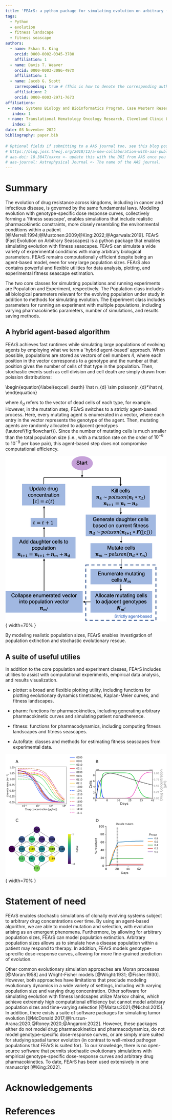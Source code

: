 ```yaml
---
title: 'FEArS: a python package for simulating evolution on arbitrary fitness seascapes'
tags:
  - Python
  - evolution
  - fitness landscape
  - fitness seascape
authors:
  - name: Eshan S. King
    orcid: 0000-0002-0345-3780
    affiliation: 1
  - name: Davis T. Weaver
    orcid: 0000-0003-3086-497X
    affiliation: 1
  - name: Jacob G. Scott
    corresponding: true # (This is how to denote the corresponding author)
    affiliation: 2
    orcid: 0000-0003-2971-7673
affiliations:
 - name: Systems Biology and Bioinformatics Program, Case Western Reserve University School of Medicine, USA
   index: 1
 - name: Translational Hematology Oncology Research, Cleveland Clinic Lerner Research Institute, USA
   index: 2
date: 03 November 2022
bibliography: paper.bib

# Optional fields if submitting to a AAS journal too, see this blog post:
# https://blog.joss.theoj.org/2018/12/a-new-collaboration-with-aas-publishing
# aas-doi: 10.3847/xxxxx <- update this with the DOI from AAS once you know it.
# aas-journal: Astrophysical Journal <- The name of the AAS journal.
---
```


# Summary

The evolution of drug resistance across kingdoms, including in cancer and 
infectious disease, is governed by the same fundamental laws. Modeling 
evolution with genotype-specific dose response curves, collectively forming a
'fitness seascape', enables simulations that include realistic pharmacokinetic 
constraints, more closely resembling the environmental conditions within a 
patient [@Merrell:1994;@Mustonen:2009;@King:2022;@Agarwala:2019]. FEArS (Fast Evolution on Arbitrary Seascapes) is a python package
that enables simulating evolution with fitness seascapes. FEArS can simulate a 
wide variety of experimental conditions with many arbitrary biological 
parameters. FEArS remains computationally efficient despite being an 
agent-based model, even for very large population sizes. FEArS also contains 
powerful and flexible utilities for data analysis, plotting, and experimental
fitness seascape estimation. 

The two core classes for simulating populations and running experiments are 
Population and Experiment, respectively. The Population class includes all
biological parameters relevant for the evolving population under study in 
addition to methods for simulating evolution. The Experiment class includes
parameters for running an experiment with multiple populations, including 
varying pharmacokinetic parameters, number of simulations, and results saving
methods.

## A hybrid agent-based algorithm

FEArS achieves fast runtimes while simulating large populations of evolving
agents by employing what we term a 'hybrid agent-based' approach. When 
possible, populations are stored as vectors of cell numbers $\hat n$, where each 
position in the vector corresponds to a genotype and the number at that 
position gives the number of cells of that type in the population. Then, 
stochastic events such as cell division and cell death are simply drawn from 
poission distributions:

\begin{equation}\label{eq:cell_death}
  \hat n_{d} \sim poisson(r_{d}*\hat n),
\end{equation}

where $\hat n_{d}$ refers to the vector of dead cells of each type, for example.
However, in the mutation step, FEArS switches to a strictly agent-based process.
Here, every mutating agent is enumerated in a vector, where each entry in the 
vector represents the genotype of the agent. Then, mutating agents are randomly
allocated to adjacent genotypes (\autoref{fig:flowchart}). Since the number
of mutating cells is much smaller than the total population size (i.e., with a 
mutation rate on the order of $10^{-6}$ to $10^{-9}$ per base pair), this 
agent-based step does not compromise computational efficiency.

![FEArS algorithm flow chart. The blue dashed box indicates the portion of the algorithm that is strictly agent-based.\label{fig:flowchart}](fears_flow_chart.png){ width=70% }

By modeling realistic population sizes, FEArS enables investigation of 
population extinction and stochastic evolutionary rescue.

## A suite of useful utilies

In addition to the core population and experiment classes, FEArS includes 
utilities to assist with computational experiments, empirical data analysis, 
and results visualization.

- plotter: a broad and flexible plotting utility, including functions for plotting
evolutionary dynamics timetraces, Kaplan-Meier curves, and fitness landscapes.

- pharm: functions for pharmacokinetics, including generating arbitrary 
pharmacokinetic curves and simulating patient nonadherence.

- fitness: functions for pharmacodynamics, including computing fitness landscapes
and fitness seascapes.

- AutoRate: classes and methods for estimating fitness seascapes from 
experimental data.

![Example FEArS functionality. A: Empirical fitness seascape in transgenic yeast (data adapted from [@Ogbunugafor:2016]). B: Example evolutionary timetrace for a population experiencing a drug concentration curve given by the black line. Colors indicate the genotype corresponding to A. C: Example fitness landcsape generated from A a $10^{0}$ ug/mL drug concentration. D: Example time-to-event curve generated from evolutionary simulations of patient nonadherence (adapted from [@King:2022]).](joss_example_fig.png){ width=70% }

# Statement of need

FEArS enables stochastic simulations of clonally evolving systems 
subject to arbitrary drug concentrations over time. By using an agent-based
algorithm, we are able to model mutation and selection, with evolution arising 
as an emergent phenomena. Furthermore, by allowing for arbitrary population 
sizes, FEArS can model population extinction. Arbitrary population sizes allows
us to simulate how a disease population within a patient may respond to 
therapy. In addition, FEArS models genotype-sprecific dose-response curves, 
allowing for more fine-grained prediction of evolution.

Other common evolutionary simulation approaches are Moran processes [@Moran:1958] 
and Wright-Fisher models [@Wright:1931; @Fisher:1930]. However, both 
approaches have limitations that preclude modeling evolutionary dynamics in a
wide variety of settings, including with varying population size and varying drug concentration.
Other software for simulating evolution with fitness landcsapes utilize Markov
chains, which achieve extremely high computational efficiency but cannot model
arbitrary population sizes and time-varying selection [@Maltas:2021;@Nichol:2015].
In addition, there exists a suite of software packages for simulating tumor evolution
[@McDonald:2017;@Irurzun-Arana:2020;@Roney:2020;@Angaroni:2022]. However, these packages
either do not model drug pharmacokinetics and pharmacodynamics, do not model 
genotype-specific dose-response curves, or are simply more suited for studying
spatial tumor evolution (in contrast to well-mixed pathogen populations that FEArS
is suited for). To our knowledge, there is no open-source software that permits 
stochastic evolutionary simulations with empirical genotype-specific dose-response 
curves and arbitrary drug pharmacokinetics. To date, FEArS has been used extensively 
in one manuscript [@King:2022].

# Acknowledgements

# References
